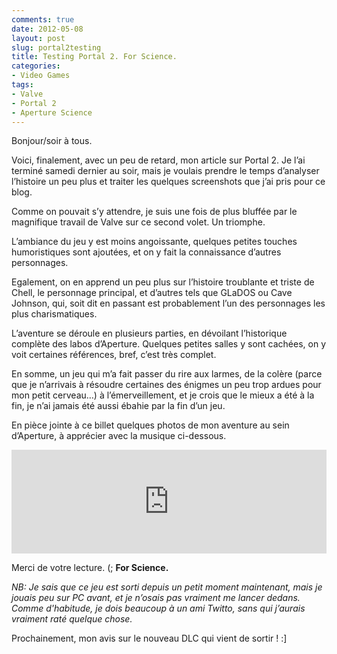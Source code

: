 ```yaml
---
comments: true
date: 2012-05-08
layout: post
slug: portal2testing
title: Testing Portal 2. For Science.
categories: 
- Video Games
tags: 
- Valve
- Portal 2
- Aperture Science
---
```


<!-- PHOTO 1 -->
<!-- PHOTO 2 -->
<!-- PHOTO 3 -->
<!-- PHOTO 4 -->
<!-- PHOTO 5 -->
<!-- PHOTO 6 -->

Bonjour/soir à tous.

Voici, finalement, avec un peu de retard, mon article sur Portal 2. Je l’ai terminé samedi dernier au soir, mais je voulais prendre le temps d’analyser l’histoire un peu plus et traiter les quelques screenshots que j’ai pris pour ce blog. 

Comme on pouvait s’y attendre, je suis une fois de plus bluffée par le magnifique travail de Valve sur ce second volet. Un triomphe. 

L’ambiance du jeu y est moins angoissante, quelques petites touches humoristiques sont ajoutées, et on y fait la connaissance d’autres personnages.

Egalement, on en apprend un peu plus sur l’histoire troublante et triste de Chell, le personnage principal, et d’autres tels que GLaDOS ou Cave Johnson, qui, soit dit en passant est probablement l’un des personnages les plus charismatiques.

L’aventure se déroule en plusieurs parties, en dévoilant l’historique complète des labos d’Aperture. Quelques petites salles y sont cachées, on y voit certaines références, bref, c’est très complet. 

En somme, un jeu qui m’a fait passer du rire aux larmes, de la colère (parce que je n’arrivais à résoudre certaines des énigmes un peu trop ardues pour mon petit cerveau…) à l’émerveillement, et je crois que le mieux a été à la fin, je n’ai jamais été aussi ébahie par la fin d’un jeu.

En pièce jointe à ce billet quelques photos de mon aventure au sein d’Aperture, à apprécier avec la musique ci-dessous.

<iframe width="100%" height="166" scrolling="no" frameborder="no" src="https://w.soundcloud.com/player/?url=http%3A%2F%2Fapi.soundcloud.com%2Ftracks%2F66065262"></iframe>

Merci de votre lecture. (; **For Science.**

*NB: Je sais que ce jeu est sorti depuis un petit moment maintenant, mais je jouais peu sur PC avant, et je n’osais pas vraiment me lancer dedans. Comme d'habitude, je dois beaucoup à un ami Twitto, sans qui j’aurais vraiment raté quelque chose.*

Prochainement, mon avis sur le nouveau DLC qui vient de sortir ! :] 